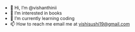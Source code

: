 - 👋 Hi, I’m @vishanthinii
- 👀 I’m interested in books 
- 🌱 I’m currently learning coding 
- 📫 How to reach me email me at vishisushi19@gmail.com

<!---
vishanthinii/vishanthinii is a ✨ special ✨ repository because its `README.md` (this file) appears on your GitHub profile.
You can click the Preview link to take a look at your changes.
--->
